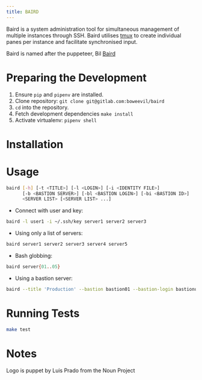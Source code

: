 ```yaml
---
title: BAIRD
---
```


Baird is a system administration tool for simultaneous management of
multiple instances through SSH. Baird utilises
[tmux](https://tmux.github.io/) to create individual panes per instance
and facilitate synchronised input.

Baird is named after the puppeteer, Bil
[Baird](https://en.wikipedia.org/wiki/Bil_Baird)

# Preparing the Development

1.  Ensure `pip` and `pipenv` are installed.
2.  Clone repository: `git clone git@gitlab.com:boweevil/baird`
3.  `cd` into the repository.
4.  Fetch development dependencies `make install`
5.  Activate virtualenv: `pipenv shell`

# Installation

# Usage

``` bash
baird [-h] [-t <TITLE>] [-l <LOGIN>] [-i <IDENTITY FILE>]
      [-b <BASTION SERVER>] [-bl <BASTION LOGIN>] [-bi <BASTION ID>]
      <SERVER LIST> [<SERVER LIST> ...]
```

-   Connect with user and key:

``` bash
baird -l user1 -i ~/.ssh/key server1 server2 server3
```

-   Using only a list of servers:

``` bash
baird server1 server2 server3 server4 server5
```

-   Bash globbing:

``` bash
baird server{01..05}
```

-   Using a bastion server:

``` bash
baird --title 'Production' --bastion bastion01 --bastion-login bastionuser --bastion-id ~/.ssh/bastionkey --login serveruser --identityfile ~/.ssh/serverkey server{1..3}
```

# Running Tests

``` bash
make test
```

# Notes

Logo is puppet by Luis Prado from the Noun Project
